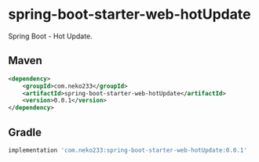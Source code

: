 # spring-boot-starter-web-hotUpdate

Spring Boot - Hot Update.

## Maven
```xml
<dependency>
    <groupId>com.neko233</groupId>
    <artifactId>spring-boot-starter-web-hotUpdate</artifactId>
    <version>0.0.1</version>
</dependency>
```

## Gradle
```groovy
implementation 'com.neko233:spring-boot-starter-web-hotUpdate:0.0.1'
```